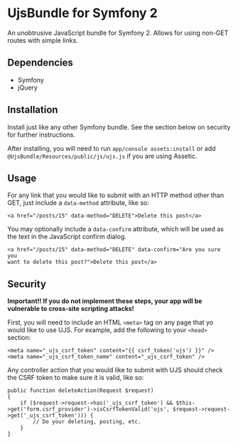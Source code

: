 UjsBundle for Symfony 2
=======================

An unobtrusive JavaScript bundle for Symfony 2. Allows for using non-GET routes with simple links.

Dependencies
------------

* Symfony
* jQuery

Installation
------------

Install just like any other Symfony bundle. See the section below on security
for further instructions.

After installing, you will need to run `app/console assets:install` or add
`@UjsBundle/Resources/public/js/ujs.js` if you are using Assetic.

Usage
-----

For any link that you would like to submit with an HTTP method other than GET,
just include a `data-method` attribute, like so:

    <a href="/posts/15" data-method="DELETE">Delete this post</a>

You may optionally include a `data-confirm` attribute, which will be used as
the text in the JavaScript confirm dialog.

    <a href="/posts/15" data-method="DELETE" data-confirm="Are you sure you
    want to delete this post?">Delete this post</a>

Security
--------

**Important!! If you do not implement these steps, your app will be vulnerable
to cross-site scripting attacks!**

First, you will need to include an HTML `<meta>` tag on any page that yo would
like to use UJS. For example, add the following to your `<head>` section:

    <meta name="_ujs_csrf_token" content="{{ csrf_token('ujs') }}" />
    <meta name="_ujs_csrf_token_name" content="_ujs_csrf_token" />

Any controller action that you would like to submit with UJS should check the CSRF token to make sure it is valid, like so:

    public function deleteAction(Request $request)
    {
        if ($request->request->has('_ujs_csrf_token') && $this->get('form.csrf_provider')->isCsrfTokenValid('ujs', $request->request->get('_ujs_csrf_token'))) {
            // Do your deleting, posting, etc.
        }
    }
